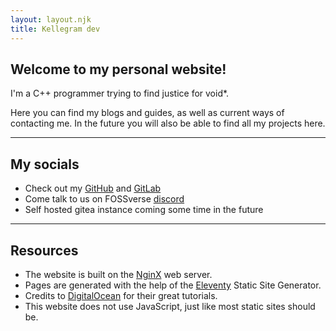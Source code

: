 ```yaml
---
layout: layout.njk
title: Kellegram dev
---
```


## Welcome to my personal website!

I'm a C++ programmer trying to find justice for void*.

Here you can find my blogs and guides, as well as current ways of contacting me. In the future you will also be able to find all my projects here. 

---

## My socials
* Check out my [GitHub](https://github.com/Kellegram) and [GitLab](https://gitlab.com/kellegram)
* Come talk to us on FOSSverse [discord](https://discord.gg/DvFH3Dy)
* Self hosted gitea instance coming some time in the future

---

## Resources
* The website is built on the [NginX](https://www.nginx.com/) web server.
* Pages are generated with the help of the [Eleventy](https://www.11ty.dev/) Static Site Generator.
* Credits to [DigitalOcean](https://www.digitalocean.com/community/tutorials) for their great tutorials.
* This website does not use JavaScript, just like most static sites should be.